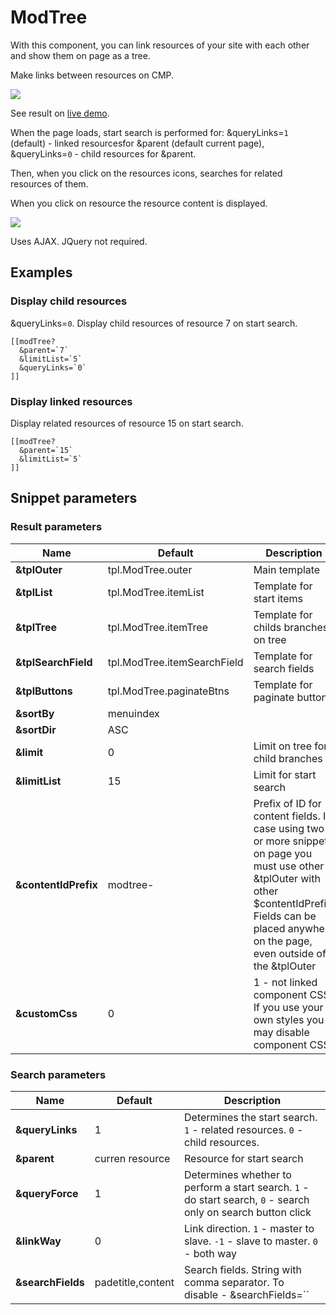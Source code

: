 # ModTree

With this component, you can link resources of your site with each other and show them on page as a tree.

Make links between resources on CMP.

[![](https://file.modx.pro/files/b/3/1/b31a66bf709cb4e4212e157d7c1d496ds.jpg)](https://file.modx.pro/files/b/3/1/b31a66bf709cb4e4212e157d7c1d496d.jpg)

See result on [live demo][1].

When the page loads, start search is performed for:
&queryLinks=`1` (default) - linked resourcesfor &parent (default current page),
&queryLinks=`0` - child resources for &parent.

Then, when you click on the resources icons, searches for related resources of them.

When you click on resource the resource content is displayed.

[![](https://file.modx.pro/files/4/1/1/41169caaac34dbce4a1215f8a61963ffs.jpg)](https://file.modx.pro/files/4/1/1/41169caaac34dbce4a1215f8a61963ff.png)

Uses AJAX. JQuery not required.

## Examples

### Display child resources

&queryLinks=`0`. Display child resources of resource 7 on start search.

```modx
[[modTree?
  &parent=`7`
  &limitList=`5`
  &queryLinks=`0`
]]
```

### Display linked resources

Display related resources of resource 15 on start search.

```modx
[[modTree?
  &parent=`15`
  &limitList=`5`
]]
```

## Snippet parameters

### Result parameters

| Name                 | Default                     | Description                                                                                                                                                                                                   |
|----------------------|-----------------------------|---------------------------------------------------------------------------------------------------------------------------------------------------------------------------------------------------------------|
| **&tplOuter**        | tpl.ModTree.outer           | Main template                                                                                                                                                                                                 |
| **&tplList**         | tpl.ModTree.itemList        | Template for start items                                                                                                                                                                                      |
| **&tplTree**         | tpl.ModTree.itemTree        | Template for childs branches on tree                                                                                                                                                                          |
| **&tplSearchField**  | tpl.ModTree.itemSearchField | Template for search fields                                                                                                                                                                                    |
| **&tplButtons**      | tpl.ModTree.paginateBtns    | Template for paginate buttons                                                                                                                                                                                 |
| **&sortBy**          | menuindex                   |                                                                                                                                                                                                               |
| **&sortDir**         | ASC                         |                                                                                                                                                                                                               |
| **&limit**           | 0                           | Limit on tree for child branches                                                                                                                                                                              |
| **&limitList**       | 15                          | Limit for start search                                                                                                                                                                                        |
| **&contentIdPrefix** | modtree-                    | Prefix of ID for content fields. In case using two or more snippet on page you must use other &tplOuter with other $contentIdPrefix. Fields can be placed anywhere on the page, even outside of the &tplOuter |
| **&customCss**       | 0                           | 1 - not linked component CSS. If you use your own styles you may disable component CSS                                                                                                                        |

### Search parameters

| Name              | Default           | Description                                                                                                   |
|-------------------|-------------------|---------------------------------------------------------------------------------------------------------------|
| **&queryLinks**   | 1                 | Determines the start search. `1` - related resources. `0` - child resources.                                  |
| **&parent**       | curren resource   | Resource for start search                                                                                     |
| **&queryForce**   | 1                 | Determines whether to perform a start search. `1` - do start search, `0` - search only on search button click |
| **&linkWay**      | 0                 | Link direction. `1` - master to slave. `-1` - slave to master. `0` - both way                                 |
| **&searchFields** | padetitle,content | Search fields. String with comma separator. To disable - &searchFields=``                                     |

[1]: http://modtree.visermort.ru/examples.html